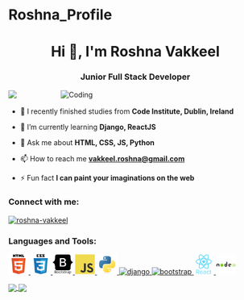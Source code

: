 # Roshna_Profile

<!-- [![MasterHead](https://semidotinfotech.com/web/images/frontend_banner.jpg)](https://rishavchanda.io) -->



<h1 align="center">Hi 👋, I'm Roshna Vakkeel</h1>
<h3 align="center">Junior Full Stack Developer</h3>
<img align="right" alt="Coding" width="400" src="https://images.pexels.com/photos/7723534/pexels-photo-7723534.jpeg">

![](https://komarev.com/ghpvc/?username=RoshnaVakkeel&label=Profile%20views&color=0e75b6&style=flat)


- 🔭 I recently finished studies from **Code Institute, Dublin, Ireland**

- 🌱 I’m currently learning **Django, ReactJS**

- 💬 Ask me about **HTML, CSS, JS, Python**

- 📫 How to reach me **vakkeel.roshna@gmail.com**

- ⚡ Fun fact **I can paint your imaginations on the web**

<h3 align="left">Connect with me:</h3>
<p align="left">
<a href="https://www.linkedin.com/in/roshna-vakkeel/" target="blank"><img align="center" src="https://raw.githubusercontent.com/rahuldkjain/github-profile-readme-generator/master/src/images/icons/Social/linked-in-alt.svg" alt="roshna-vakkeel" height="30" width="40" /></a>
</p>

<h3 align="left">Languages and Tools:</h3>
<p align="left"> 
<a href="https://www.w3.org/html/" target="_blank" rel="noreferrer"> <img src="https://raw.githubusercontent.com/devicons/devicon/master/icons/html5/html5-original-wordmark.svg" alt="html5" width="40" height="40"/> </a> 
<a href="https://www.w3schools.com/css/" target="_blank" rel="noreferrer"> <img src="https://raw.githubusercontent.com/devicons/devicon/master/icons/css3/css3-original-wordmark.svg" alt="css3" width="40" height="40"/> </a> 
<a href="https://getbootstrap.com" target="_blank" rel="noreferrer"> <img src="https://raw.githubusercontent.com/devicons/devicon/master/icons/bootstrap/bootstrap-plain-wordmark.svg" alt="bootstrap" width="40" height="40"/> </a>
<a href="https://developer.mozilla.org/en-US/docs/Web/JavaScript" target="_blank" rel="noreferrer"> <img src="https://raw.githubusercontent.com/devicons/devicon/master/icons/javascript/javascript-original.svg" alt="javascript" width="40" height="40"/> </a> 
<a href="https://www.python.org" target="_blank" rel="noreferrer"> <img src="https://raw.githubusercontent.com/devicons/devicon/master/icons/python/python-original.svg" alt="python" width="40" height="40"/> </a>
<a href="https://www.djangoproject.com/" target="_blank" rel="noreferrer"> <img src="https://www.vectorlogo.zone/logos/djangoproject/djangoproject-icon.svg" alt="django" width="40" height="40"/> </a>
<a href="https://getbootstrap.com/" target="_blank" rel="noreferrer"> <img src="https://www.vectorlogo.zone/logos/getbootstrap/getbootstrap-icon.svg" alt="bootstrap" width="40" height="40"/> </a> 
<a href="https://reactjs.org/" target="_blank" rel="noreferrer"> <img src="https://raw.githubusercontent.com/devicons/devicon/master/icons/react/react-original-wordmark.svg" alt="react" width="40" height="40"/> </a> 
<a href="https://nodejs.org" target="_blank" rel="noreferrer"> <img src="https://raw.githubusercontent.com/devicons/devicon/master/icons/nodejs/nodejs-original-wordmark.svg" alt="nodejs" width="40" height="40"/> </a> </p>


<picture>
  <source
    srcset="https://github-readme-stats.vercel.app/api?username=RoshnaVakkeel&show_icons=true&theme=dark"
    media="(prefers-color-scheme: dark)"
  />
  <source
    srcset="https://github-readme-stats.vercel.app/api?username=RoshnaVakkeel&show_icons=true"
    media="(prefers-color-scheme: light), (prefers-color-scheme: no-preference)"
  />
  <a href="https://github.com/anuraghazra/github-readme-stats">
     <img height=180 align="center" src="https://github-readme-stats.vercel.app/api?username=RoshnaVakkeel&hide_rank=true" />
  </a>
</picture>

   <a href="https://github.com/anuraghazra/convoychat">
    <img height=180 align="center" src="https://github-readme-stats.vercel.app/api/top-langs?username=RoshnaVakkeel&layout=compact&langs_count=8&card_width=310" />
  </a>
